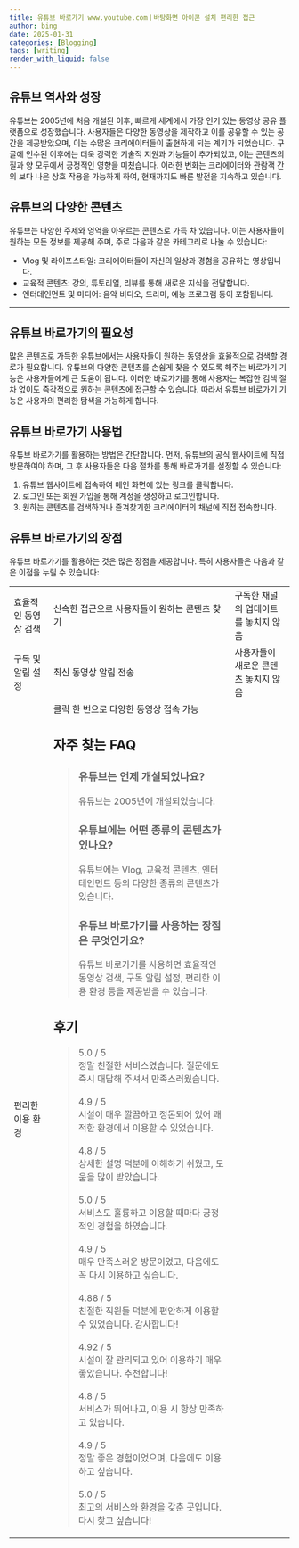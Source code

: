 ```yaml
---
title: 유튜브 바로가기 www.youtube.comㅣ바탕화면 아이콘 설치 편리한 접근
author: bing
date: 2025-01-31
categories: [Blogging]
tags: [writing]
render_with_liquid: false
---
```



<h2 id='유튜브 역사와 성장'>유튜브 역사와 성장</h2>

<p>유튜브는 2005년에 처음 개설된 이후, 빠르게 세계에서 가장 인기 있는 동영상 공유 플랫폼으로 성장했습니다. 사용자들은 다양한 동영상을 제작하고 이를 공유할 수 있는 공간을 제공받았으며, 이는 수많은 크리에이터들이 출현하게 되는 계기가 되었습니다. 구글에 인수된 이후에는 더욱 강력한 기술적 지원과 기능들이 추가되었고, 이는 콘텐츠의 질과 양 모두에서 긍정적인 영향을 미쳤습니다. 이러한 변화는 크리에이터와 관람객 간의 보다 나은 상호 작용을 가능하게 하여, 현재까지도 빠른 발전을 지속하고 있습니다.</p>

<h2 id='유튜브의 다양한 콘텐츠'>유튜브의 다양한 콘텐츠</h2>

<p>유튜브는 다양한 주제와 영역을 아우르는 콘텐츠로 가득 차 있습니다. 이는 사용자들이 원하는 모든 정보를 제공해 주며, 주로 다음과 같은 카테고리로 나눌 수 있습니다:</p>

<ul>
    <li>Vlog 및 라이프스타일: 크리에이터들이 자신의 일상과 경험을 공유하는 영상입니다.</li>
    <li>교육적 콘텐츠: 강의, 튜토리얼, 리뷰를 통해 새로운 지식을 전달합니다.</li>
    <li>엔터테인먼트 및 미디어: 음악 비디오, 드라마, 예능 프로그램 등이 포함됩니다.</li>
</ul>

<hr />

<h2 id='유튜브 바로가기의 필요성'>유튜브 바로가기의 필요성</h2>

<p>많은 콘텐츠로 가득한 유튜브에서는 사용자들이 원하는 동영상을 효율적으로 검색할 경로가 필요합니다. 유튜브의 다양한 콘텐츠를 손쉽게 찾을 수 있도록 해주는 바로가기 기능은 사용자들에게 큰 도움이 됩니다. 이러한 바로가기를 통해 사용자는 복잡한 검색 절차 없이도 즉각적으로 원하는 콘텐츠에 접근할 수 있습니다. 따라서 유튜브 바로가기 기능은 사용자의 편리한 탐색을 가능하게 합니다.</p>

<h2 id='유튜브 바로가기 사용법'>유튜브 바로가기 사용법</h2>

<p>유튜브 바로가기를 활용하는 방법은 간단합니다. 먼저, 유튜브의 공식 웹사이트에 직접 방문하여야 하며, 그 후 사용자들은 다음 절차를 통해 바로가기를 설정할 수 있습니다:</p>

<ol>
    <li>유튜브 웹사이트에 접속하여 메인 화면에 있는 링크를 클릭합니다.</li>
    <li>로그인 또는 회원 가입을 통해 계정을 생성하고 로그인합니다.</li>
    <li>원하는 콘텐츠를 검색하거나 즐겨찾기한 크리에이터의 채널에 직접 접속합니다.</li>
</ol>

<h2 id='유튜브 바로가기의 장점'>유튜브 바로가기의 장점</h2>

<p>유튜브 바로가기를 활용하는 것은 많은 장점을 제공합니다. 특히 사용자들은 다음과 같은 이점을 누릴 수 있습니다:</p>

<p><table>
    <tr>
        <td>효율적인 동영상 검색</td>
        <td>신속한 접근으로 사용자들이 원하는 콘텐츠 찾기</td>
        <td>구독한 채널의 업데이트를 놓치지 않음</td>
    </tr>
    <tr>
        <td>구독 및 알림 설정</td>
        <td>최신 동영상 알림 전송</td>
        <td>사용자들이 새로운 콘텐츠 놓치지 않음</td>
    </tr>
    <tr>
        <td>편리한 이용 환경</td>
        <td>클릭 한 번으로 다양한 동영상 접속 가능</p>
<h2 id='자주_찾는_FAQ'>자주 찾는 FAQ</h2>
<div itemscope="" itemtype="https://schema.org/FAQPage"> 
<blockquote> 
<div itemscope="" itemprop="mainEntity" itemtype="https://schema.org/Question"> 
<h3 itemprop="name">유튜브는 언제 개설되었나요?</h3> 
<div itemscope="" itemprop="acceptedAnswer" itemtype="https://schema.org/Answer"> 
<span itemprop="text"> 
<p>유튜브는 2005년에 개설되었습니다.</p> 
</span> 
</div> 
</div> 

<div itemscope="" itemprop="mainEntity" itemtype="https://schema.org/Question"> 
<h3 itemprop="name">유튜브에는 어떤 종류의 콘텐츠가 있나요?</h3> 
<div itemscope="" itemprop="acceptedAnswer" itemtype="https://schema.org/Answer"> 
<span itemprop="text"> 
<p>유튜브에는 Vlog, 교육적 콘텐츠, 엔터테인먼트 등의 다양한 종류의 콘텐츠가 있습니다.</p> 
</span> 
</div> 
</div> 

<div itemscope="" itemprop="mainEntity" itemtype="https://schema.org/Question"> 
<h3 itemprop="name">유튜브 바로가기를 사용하는 장점은 무엇인가요?</h3> 
<div itemscope="" itemprop="acceptedAnswer" itemtype="https://schema.org/Answer"> 
<span itemprop="text"> 
<p>유튜브 바로가기를 사용하면 효율적인 동영상 검색, 구독 알림 설정, 편리한 이용 환경 등을 제공받을 수 있습니다.</p> 
</span> 
</div> 
</div> 

</blockquote> 
</div>
<h2 id='후기'>후기</h2>
<div itemscope itemtype="https://schema.org/Product">
  <blockquote>
  <div itemprop="review" itemscope itemtype="https://schema.org/Review">
      <div itemprop="reviewRating" itemscope itemtype="https://schema.org/Rating"> <span itemprop="ratingValue">5.0</span> / <span itemprop="bestRating">5</span> </div>
      <span itemprop="reviewBody">정말 친절한 서비스였습니다. 질문에도 즉시 대답해 주셔서 만족스러웠습니다.</span>
  </div>
  <br>
  <div itemprop="review" itemscope itemtype="https://schema.org/Review">
      <div itemprop="reviewRating" itemscope itemtype="https://schema.org/Rating"> <span itemprop="ratingValue">4.9</span> / <span itemprop="bestRating">5</span> </div>
      <span itemprop="reviewBody">시설이 매우 깔끔하고 정돈되어 있어 쾌적한 환경에서 이용할 수 있었습니다.</span>
  </div>
  <br>
  <div itemprop="review" itemscope itemtype="https://schema.org/Review">
      <div itemprop="reviewRating" itemscope itemtype="https://schema.org/Rating"> <span itemprop="ratingValue">4.8</span> / <span itemprop="bestRating">5</span> </div>
      <span itemprop="reviewBody">상세한 설명 덕분에 이해하기 쉬웠고, 도움을 많이 받았습니다.</span>
  </div>
  <br>
  <div itemprop="review" itemscope itemtype="https://schema.org/Review">
      <div itemprop="reviewRating" itemscope itemtype="https://schema.org/Rating"> <span itemprop="ratingValue">5.0</span> / <span itemprop="bestRating">5</span> </div>
      <span itemprop="reviewBody">서비스도 훌륭하고 이용할 때마다 긍정적인 경험을 하였습니다.</span>
  </div>
  <br>
  <div itemprop="review" itemscope itemtype="https://schema.org/Review">
      <div itemprop="reviewRating" itemscope itemtype="https://schema.org/Rating"> <span itemprop="ratingValue">4.9</span> / <span itemprop="bestRating">5</span> </div>
      <span itemprop="reviewBody">매우 만족스러운 방문이었고, 다음에도 꼭 다시 이용하고 싶습니다.</span>
  </div>
  <br>
  <div itemprop="review" itemscope itemtype="https://schema.org/Review">
      <div itemprop="reviewRating" itemscope itemtype="https://schema.org/Rating"> <span itemprop="ratingValue">4.88</span> / <span itemprop="bestRating">5</span> </div>
      <span itemprop="reviewBody">친절한 직원들 덕분에 편안하게 이용할 수 있었습니다. 감사합니다!</span>
  </div>
  <br>
  <div itemprop="review" itemscope itemtype="https://schema.org/Review">
      <div itemprop="reviewRating" itemscope itemtype="https://schema.org/Rating"> <span itemprop="ratingValue">4.92</span> / <span itemprop="bestRating">5</span> </div>
      <span itemprop="reviewBody">시설이 잘 관리되고 있어 이용하기 매우 좋았습니다. 추천합니다!</span>
  </div>
  <br>
  <div itemprop="review" itemscope itemtype="https://schema.org/Review">
      <div itemprop="reviewRating" itemscope itemtype="https://schema.org/Rating"> <span itemprop="ratingValue">4.8</span> / <span itemprop="bestRating">5</span> </div>
      <span itemprop="reviewBody">서비스가 뛰어나고, 이용 시 항상 만족하고 있습니다.</span>
  </div>
  <br>
  <div itemprop="review" itemscope itemtype="https://schema.org/Review">
      <div itemprop="reviewRating" itemscope itemtype="https://schema.org/Rating"> <span itemprop="ratingValue">4.9</span> / <span itemprop="bestRating">5</span> </div>
      <span itemprop="reviewBody">정말 좋은 경험이었으며, 다음에도 이용하고 싶습니다.</span>
  </div>
  <br>
  <div itemprop="review" itemscope itemtype="https://schema.org/Review">
      <div itemprop="reviewRating" itemscope itemtype="https://schema.org/Rating"> <span itemprop="ratingValue">5.0</span> / <span itemprop="bestRating">5</span> </div>
      <span itemprop="reviewBody">최고의 서비스와 환경을 갖춘 곳입니다. 다시 찾고 싶습니다!</span>
  </div>
  </blockquote>
</div>
